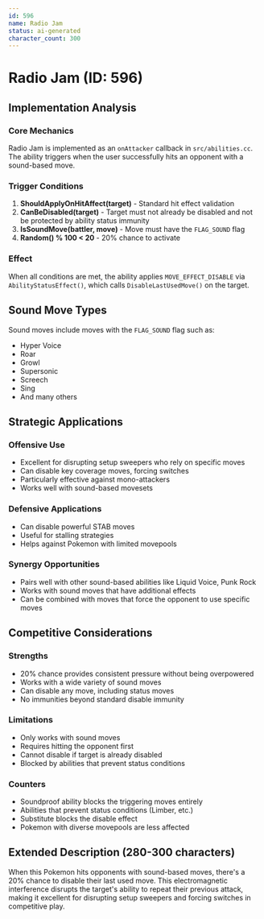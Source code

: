 ```yaml
---
id: 596
name: Radio Jam
status: ai-generated
character_count: 300
---
```


# Radio Jam (ID: 596)

## Implementation Analysis

### Core Mechanics
Radio Jam is implemented as an `onAttacker` callback in `src/abilities.cc`. The ability triggers when the user successfully hits an opponent with a sound-based move.

### Trigger Conditions
1. **ShouldApplyOnHitAffect(target)** - Standard hit effect validation
2. **CanBeDisabled(target)** - Target must not already be disabled and not be protected by ability status immunity
3. **IsSoundMove(battler, move)** - Move must have the `FLAG_SOUND` flag
4. **Random() % 100 < 20** - 20% chance to activate

### Effect
When all conditions are met, the ability applies `MOVE_EFFECT_DISABLE` via `AbilityStatusEffect()`, which calls `DisableLastUsedMove()` on the target.

## Sound Move Types
Sound moves include moves with the `FLAG_SOUND` flag such as:
- Hyper Voice
- Roar
- Growl
- Supersonic
- Screech
- Sing
- And many others

## Strategic Applications

### Offensive Use
- Excellent for disrupting setup sweepers who rely on specific moves
- Can disable key coverage moves, forcing switches
- Particularly effective against mono-attackers
- Works well with sound-based movesets

### Defensive Applications
- Can disable powerful STAB moves
- Useful for stalling strategies
- Helps against Pokemon with limited movepools

### Synergy Opportunities
- Pairs well with other sound-based abilities like Liquid Voice, Punk Rock
- Works with sound moves that have additional effects
- Can be combined with moves that force the opponent to use specific moves

## Competitive Considerations

### Strengths
- 20% chance provides consistent pressure without being overpowered
- Works with a wide variety of sound moves
- Can disable any move, including status moves
- No immunities beyond standard disable immunity

### Limitations
- Only works with sound moves
- Requires hitting the opponent first
- Cannot disable if target is already disabled
- Blocked by abilities that prevent status conditions

### Counters
- Soundproof ability blocks the triggering moves entirely
- Abilities that prevent status conditions (Limber, etc.)
- Substitute blocks the disable effect
- Pokemon with diverse movepools are less affected

## Extended Description (280-300 characters)

When this Pokemon hits opponents with sound-based moves, there's a 20% chance to disable their last used move. This electromagnetic interference disrupts the target's ability to repeat their previous attack, making it excellent for disrupting setup sweepers and forcing switches in competitive play.